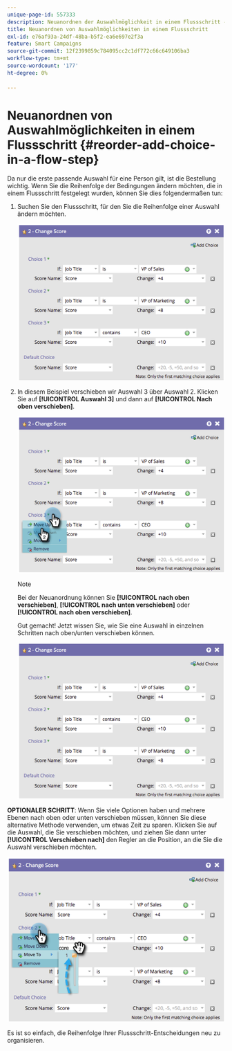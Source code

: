 ```yaml
---
unique-page-id: 557333
description: Neuanordnen der Auswahlmöglichkeit in einem Flussschritt - Marketo-Dokumente - Produktdokumentation
title: Neuanordnen von Auswahlmöglichkeiten in einem Flussschritt
exl-id: e76af93a-24df-48ba-b5f2-ea6e697e2f3a
feature: Smart Campaigns
source-git-commit: 12f2399859c784095cc2c1df772c66c649106ba3
workflow-type: tm+mt
source-wordcount: '177'
ht-degree: 0%

---
```


# Neuanordnen von Auswahlmöglichkeiten in einem Flussschritt {#reorder-add-choice-in-a-flow-step}

Da nur die erste passende Auswahl für eine Person gilt, ist die Bestellung wichtig. Wenn Sie die Reihenfolge der Bedingungen ändern möchten, die in einem Flussschritt festgelegt wurden, können Sie dies folgendermaßen tun:

1. Suchen Sie den Flussschritt, für den Sie die Reihenfolge einer Auswahl ändern möchten.

   ![](assets/reorder-add-choice-in-a-flow-step-1.png)

1. In diesem Beispiel verschieben wir Auswahl 3 über Auswahl 2. Klicken Sie auf **[!UICONTROL Auswahl 3]** und dann auf **[!UICONTROL Nach oben verschieben]**.

   ![](assets/reorder-add-choice-in-a-flow-step-2.png)

   >[!NOTE]
   >
   >Bei der Neuanordnung können Sie **[!UICONTROL nach oben verschieben]**, **[!UICONTROL nach unten verschieben]** oder **[!UICONTROL nach oben verschieben]**.

   Gut gemacht! Jetzt wissen Sie, wie Sie eine Auswahl in einzelnen Schritten nach oben/unten verschieben können.

   ![](assets/reorder-add-choice-in-a-flow-step-3.png)

**OPTIONALER SCHRITT**: Wenn Sie viele Optionen haben und mehrere Ebenen nach oben oder unten verschieben müssen, können Sie diese alternative Methode verwenden, um etwas Zeit zu sparen. Klicken Sie auf die Auswahl, die Sie verschieben möchten, und ziehen Sie dann unter **[!UICONTROL Verschieben nach]** den Regler an die Position, an die Sie die Auswahl verschieben möchten.

![](assets/reorder-add-choice-in-a-flow-step-4.png)

Es ist so einfach, die Reihenfolge Ihrer Flussschritt-Entscheidungen neu zu organisieren.
